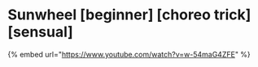# Sunwheel \[beginner] \[choreo trick] \[sensual]

{% embed url="https://www.youtube.com/watch?v=w-54maG4ZFE" %}
